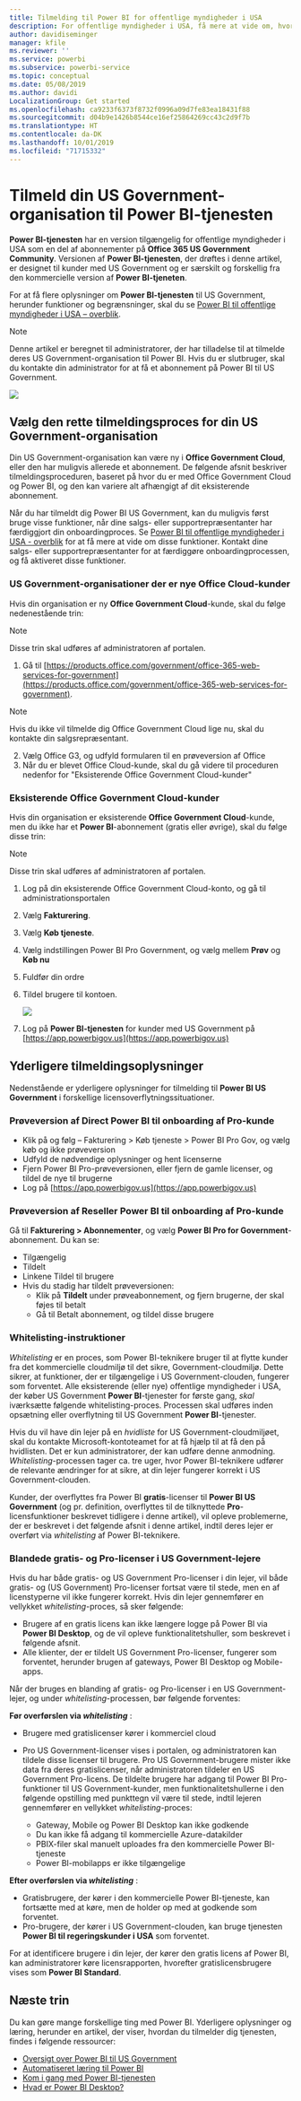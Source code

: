 ```yaml
---
title: Tilmelding til Power BI for offentlige myndigheder i USA
description: For offentlige myndigheder i USA, få mere at vide om, hvordan du tilmelder din US Government-organisation til Power BI US Government-tjenesten
author: davidiseminger
manager: kfile
ms.reviewer: ''
ms.service: powerbi
ms.subservice: powerbi-service
ms.topic: conceptual
ms.date: 05/08/2019
ms.author: davidi
LocalizationGroup: Get started
ms.openlocfilehash: ca9233f6373f8732f0996a09d7fe83ea18431f88
ms.sourcegitcommit: d04b9e1426b8544ce16ef25864269cc43c2d9f7b
ms.translationtype: HT
ms.contentlocale: da-DK
ms.lasthandoff: 10/01/2019
ms.locfileid: "71715332"
---
```

# <a name="enroll-your-us-government-organization-in-the-power-bi-service"></a>Tilmeld din US Government-organisation til Power BI-tjenesten
**Power BI-tjenesten** har en version tilgængelig for offentlige myndigheder i USA som en del af abonnementer på **Office 365 US Government Community**. Versionen af **Power BI-tjenesten**, der drøftes i denne artikel, er designet til kunder med US Government og er særskilt og forskellig fra den kommercielle version af **Power BI-tjeneten**.

For at få flere oplysninger om **Power BI-tjenesten** til US Government, herunder funktioner og begrænsninger, skal du se [Power BI til offentlige myndigheder i USA – overblik](service-govus-overview.md).

> [!NOTE]
> Denne artikel er beregnet til administratorer, der har tilladelse til at tilmelde deres US Government-organisation til Power BI. Hvis du er slutbruger, skal du kontakte din administrator for at få et abonnement på Power BI til US Government.
> 
> 

![](media/service-govus-signup/service_govus_signup_1.png)

## <a name="select-the-right-sign-up-process-for-your-us-government-organization"></a>Vælg den rette tilmeldingsproces for din US Government-organisation
Din US Government-organisation kan være ny i **Office Government Cloud**, eller den har muligvis allerede et abonnement. De følgende afsnit beskriver tilmeldingsproceduren, baseret på hvor du er med Office Government Cloud og Power BI, og den kan variere alt afhængigt af dit eksisterende abonnement.

Når du har tilmeldt dig Power BI US Government, kan du muligvis først bruge visse funktioner, når dine salgs- eller supportrepræsentanter har færdiggjort din onboardingproces. Se [Power BI til offentlige myndigheder i USA - overblik](service-govus-overview.md) for at få mere at vide om disse funktioner. Kontakt dine salgs- eller supportrepræsentanter for at færdiggøre onboardingprocessen, og få aktiveret disse funktioner.

### <a name="us-government-organizations-that-are-new-office-cloud-customers"></a>US Government-organisationer der er nye Office Cloud-kunder
Hvis din organisation er ny **Office Government Cloud**-kunde, skal du følge nedenestående trin:

> [!NOTE]
> Disse trin skal udføres af administratoren af portalen.
>

1. Gå til [https://products.office.com/government/office-365-web-services-for-government](https://products.office.com/government/office-365-web-services-for-government).

>[!NOTE]
>Hvis du ikke vil tilmelde dig Office Government Cloud lige nu, skal du kontakte din salgsrepræsentant.
>

2. Vælg Office G3, og udfyld formularen til en prøveversion af Office
3. Når du er blevet Office Cloud-kunde, skal du gå videre til proceduren nedenfor for "Eksisterende Office Government Cloud-kunder"

### <a name="existing-office-government-cloud-customers"></a>Eksisterende Office Government Cloud-kunder
Hvis din organisation er eksisterende **Office Government Cloud**-kunde, men du ikke har et **Power BI**-abonnement (gratis eller øvrige), skal du følge disse trin:

> [!NOTE]
> Disse trin skal udføres af administratoren af portalen.
> 
> 

1. Log på din eksisterende Office Government Cloud-konto, og gå til administrationsportalen
2. Vælg **Fakturering**.
3. Vælg **Køb tjeneste**.
4. Vælg indstillingen Power BI Pro Government, og vælg mellem **Prøv** og **Køb nu**
5. Fuldfør din ordre
6. Tildel brugere til kontoen.
   
   ![](media/service-govus-signup/service_govus_signup_5.png)
7. Log på **Power BI-tjenesten** for kunder med US Government på [https://app.powerbigov.us](https://app.powerbigov.us)

## <a name="additional-signup-information"></a>Yderligere tilmeldingsoplysninger
Nedenstående er yderligere oplysninger for tilmelding til **Power BI US Government** i forskellige licensoverflytningssituationer.

### <a name="direct-power-bi-trial-to-pro-customer-onboarding"></a>Prøveversion af Direct Power BI til onboarding af Pro-kunde
* Klik på og følg – Fakturering > Køb tjeneste > Power BI Pro Gov, og vælg køb og ikke prøveversion
* Udfyld de nødvendige oplysninger og hent licenserne
* Fjern Power BI Pro-prøveversionen, eller fjern de gamle licenser, og tildel de nye til brugerne
* Log på [https://app.powerbigov.us](https://app.powerbigov.us)

### <a name="reseller-power-bi-trial-to-pro-customer-onboarding"></a>Prøveversion af Reseller Power BI til onboarding af Pro-kunde
Gå til **Fakturering > Abonnementer**, og vælg **Power BI Pro for Government**-abonnement. Du kan se:

* Tilgængelig
* Tildelt
* Linkene Tildel til brugere
* Hvis du stadig har tildelt prøveversionen:
  * Klik på **Tildelt** under prøveabonnement, og fjern brugerne, der skal føjes til betalt
  * Gå til Betalt abonnement, og tildel disse brugere

### <a name="whitelisting-instructions"></a>Whitelisting-instruktioner
*Whitelisting* er en proces, som Power BI-teknikere bruger til at flytte kunder fra det kommercielle cloudmiljø til det sikre, Government-cloudmiljø. Dette sikrer, at funktioner, der er tilgængelige i US Government-clouden, fungerer som forventet. Alle eksisterende (eller nye) offentlige myndigheder i USA, der køber US Government **Power BI**-tjenester for første gang, *skal* iværksætte følgende whitelisting-proces. Processen skal udføres inden opsætning eller overflytning til US Government **Power BI**-tjenester. 

Hvis du vil have din lejer på en *hvidliste* for US Government-cloudmiljøet, skal du kontakte Microsoft-kontoteamet for at få hjælp til at få den på hvidlisten. Det er kun administratorer, der kan udføre denne anmodning. *Whitelisting*-processen tager ca. tre uger, hvor Power BI-teknikere udfører de relevante ændringer for at sikre, at din lejer fungerer korrekt i US Government-clouden.

Kunder, der overflyttes fra Power BI **gratis**-licenser til **Power BI US Government** (og pr. definition, overflyttes til de tilknyttede **Pro**-licensfunktioner beskrevet tidligere i denne artikel), vil opleve problemerne, der er beskrevet i det følgende afsnit i denne artikel, indtil deres lejer er overført via *whitelisting* af Power BI-teknikere.

### <a name="mixed-free-and-pro-licenses-in-us-government-tenants"></a>Blandede gratis- og Pro-licenser i US Government-lejere
Hvis du har både gratis- og US Government Pro-licenser i din lejer, vil både gratis- og (US Government) Pro-licenser fortsat være til stede, men en af licenstyperne vil ikke fungerer korrekt. Hvis din lejer gennemfører en vellykket *whitelisting*-proces, så sker følgende:

* Brugere af en gratis licens kan ikke længere logge på Power BI via **Power BI Desktop**, og de vil opleve funktionalitetshuller, som beskrevet i følgende afsnit.
* Alle klienter, der er tildelt US Government Pro-licenser, fungerer som forventet, herunder brugen af gateways, Power BI Desktop og Mobile-apps.

Når der bruges en blanding af gratis- og Pro-licenser i en US Government-lejer, og under *whitelisting*-processen, bør følgende forventes:

**Før overførslen via _whitelisting_** :

* Brugere med gratislicenser kører i kommerciel cloud
* Pro US Government-licenser vises i portalen, og administratoren kan tildele disse licenser til brugere. Pro US Government-brugere mister ikke data fra deres gratislicenser, når administratoren tildeler en US Government Pro-licens. De tildelte brugere har adgang til Power BI Pro-funktioner til US Government-kunder, men funktionalitetshullerne i den følgende opstilling med punkttegn vil være til stede, indtil lejeren gennemfører en vellykket *whitelisting*-proces:
  
  * Gateway, Mobile og Power BI Desktop kan ikke godkende
  * Du kan ikke få adgang til kommercielle Azure-datakilder
  * PBIX-filer skal manuelt uploades fra den kommercielle Power BI-tjeneste
  * Power BI-mobilapps er ikke tilgængelige

**Efter overførslen via _whitelisting_** :

* Gratisbrugere, der kører i den kommercielle Power BI-tjeneste, kan fortsætte med at køre, men de holder op med at godkende som forventet.
* Pro-brugere, der kører i US Government-clouden, kan bruge tjenesten **Power BI til regeringskunder i USA** som forventet.

For at identificere brugere i din lejer, der kører den gratis licens af Power BI, kan administratorer køre licensrapporten, hvorefter gratislicensbrugere vises som **Power BI Standard**.

## <a name="next-steps"></a>Næste trin
Du kan gøre mange forskellige ting med Power BI. Yderligere oplysninger og læring, herunder en artikel, der viser, hvordan du tilmelder dig tjenesten, findes i følgende ressourcer:

* [Oversigt over Power BI til US Government](service-govus-overview.md)
* [Automatiseret læring til Power BI](guided-learning/index.md)
* [Kom i gang med Power BI-tjenesten](service-get-started.md)
* [Hvad er Power BI Desktop?](desktop-what-is-desktop.md)

